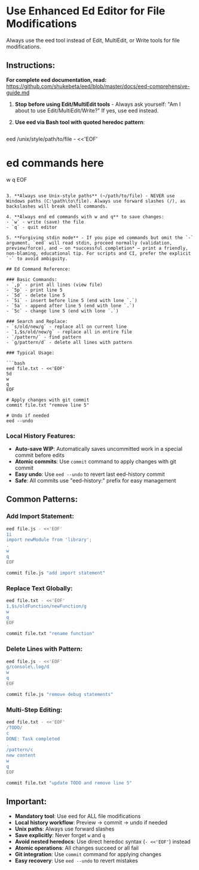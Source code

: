 # Use Enhanced Ed Editor for File Modifications

Always use the eed tool instead of Edit, MultiEdit, or Write tools for file modifications.

## Instructions:

**For complete eed documentation, read:** https://github.com/shukebeta/eed/blob/master/docs/eed-comprehensive-guide.md


1. **Stop before using Edit/MultiEdit tools** - Always ask yourself: "Am I about to use Edit/MultiEdit/Write?" If yes, use eed instead.

2. **Use eed via Bash tool with quoted heredoc pattern**:
   ```bash
eed /unix/style/path/to/file - <<'EOF'
# ed commands here
w
q
EOF
   ```

3. **Always use Unix-style paths** (~/path/to/file) - NEVER use Windows paths (C:\path\to\file). Always use forward slashes (/), as backslashes will break shell commands.

4. **Always end ed commands with w and q** to save changes:
   - `w` - write (save) the file
   - `q` - quit editor

5. **Forgiving stdin mode** - If you pipe ed commands but omit the `-` argument, `eed` will read stdin, proceed normally (validation, preview/force), and — on *successful completion* — print a friendly, non-blaming, educational tip. For scripts and CI, prefer the explicit `-` to avoid ambiguity.

## Ed Command Reference:

### Basic Commands:
- `,p` - print all lines (view file)
- `5p` - print line 5
- `5d` - delete line 5
- `5i` - insert before line 5 (end with lone `.`)
- `5a` - append after line 5 (end with lone `.`)
- `5c` - change line 5 (end with lone `.`)

### Search and Replace:
- `s/old/new/g` - replace all on current line
- `1,$s/old/new/g` - replace all in entire file
- `/pattern/` - find pattern
- `g/pattern/d` - delete all lines with pattern

### Typical Usage:

```bash
eed file.txt - <<'EOF'
5d
w
q
EOF

# Apply changes with git commit
commit file.txt "remove line 5"

# Undo if needed
eed --undo
```

### Local History Features:
- **Auto-save WIP**: Automatically saves uncommitted work in a special commit before edits
- **Atomic commits**: Use `commit` command to apply changes with git commit
- **Easy undo**: Use `eed --undo` to revert last eed-history commit
- **Safe**: All commits use "eed-history:" prefix for easy management

## Common Patterns:

### Add Import Statement:
```bash
eed file.js - <<'EOF'
1i
import newModule from 'library';
.
w
q
EOF

commit file.js "add import statement"
```

### Replace Text Globally:
```bash
eed file.txt - <<'EOF'
1,$s/oldFunction/newFunction/g
w
q
EOF

commit file.txt "rename function"
```

### Delete Lines with Pattern:
```bash
eed file.js - <<'EOF'
g/console\.log/d
w
q
EOF

commit file.js "remove debug statements"
```

### Multi-Step Editing:
```bash
eed file.txt - <<'EOF'
/TODO/
c
DONE: Task completed
.
/pattern/c
new content
w
q
EOF

commit file.txt "update TODO and remove line 5"
```

## Important:

- **Mandatory tool**: Use eed for ALL file modifications
- **Local history workflow**: Preview → commit → undo if needed
- **Unix paths**: Always use forward slashes
- **Save explicitly**: Never forget `w` and `q`
- **Avoid nested heredocs**: Use direct heredoc syntax (`- <<'EOF'`) instead
- **Atomic operations**: All changes succeed or all fail
- **Git integration**: Use `commit` command for applying changes
- **Easy recovery**: Use `eed --undo` to revert mistakes
